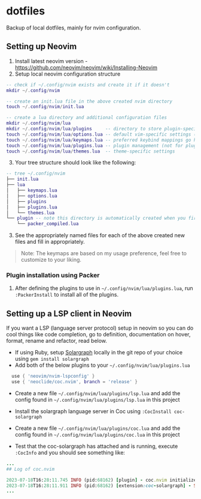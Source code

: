 # dotfiles
Backup of local dotfiles, mainly for nvim configuration.

## Setting up Neovim
1. Install latest neovim version - https://github.com/neovim/neovim/wiki/Installing-Neovim
2. Setup local neovim configuration structure

```lua
-- check if ~/.config/nvim exists and create it if it doesn't
mkdir ~/.config/nvim

-- create an init.lua file in the above created nvim directory
touch ~/.config/nvim/init.lua

-- create a lua directory and additional configuration files
mkdir ~/.config/nvim/lua
mkdir ~/.config/nvim/lua/plugins     -- directory to store plugin-specific configuration
touch ~/.config/nvim/lua/options.lua -- default vim-specific settings (defines visual and behavioral preferences)
touch ~/.config/nvim/lua/keymaps.lua -- preferred keybind mappings go here
touch ~/.config/nvim/lua/plugins.lua -- plugin management (not for plugin-specific settings)
touch ~/.config/nvim/lua/themes.lua  -- theme-specific settings
```

3. Your tree structure should look like the following:
```lua
-- tree ~/.config/nvim
├── init.lua
├── lua
│   ├── keymaps.lua
│   ├── options.lua
│   ├── plugins
│   ├── plugins.lua
│   └── themes.lua
└── plugin -- note this directory is automatically created when you first compile and install Packer
    └── packer_compiled.lua
```

3. See the appropriately named files for each of the above created new files and fill in appropriately.
> Note: The keymaps are based on my usage preference, feel free to customize to your liking.

### Plugin installation using Packer
1. After defining the plugins to use in `~/.config/nvim/lua/plugins.lua`, run `:PackerInstall` to install all of the plugins.

## Setting up a LSP client in Neovim
If you want a LSP (language server protocol) setup in neovim so you can do cool things like code completion, go to definition, documentation on hover, format, rename and refactor, read below.

  - If using Ruby, setup [Solargraph](http://solargraph.org/) locally in the git repo of your choice using `gem install solargraph`
  - Add both of the below plugins to your `~/.config/nvim/lua/plugins.lua`

```lua
  use { 'neovim/nvim-lspconfig' }
  use { 'neoclide/coc.nvim', branch = 'release' }
```
  - Create a new file `~/.config/nvim/lua/plugins/lsp.lua` and add the config found in `~/.config/nvim/lua/plugins/lsp.lua` in this project
  - Install the solargraph language server in Coc using `:CocInstall coc-solargraph`
  - Create a new file `~/.config/nvim/lua/plugins/coc.lua` and add the config found in `~/.config/nvim/lua/plugins/coc.lua` in this project

  - Test that the coc-solargraph has attached and is running, execute `:CocInfo` and you should see something like:
```ruby
...
## Log of coc.nvim

2023-07-18T16:28:11.745 INFO (pid:68162) [plugin] - coc.nvim initialized with node: v18.17.0 after 226
2023-07-18T16:28:11.911 INFO (pid:68162) [extension:coc-solargraph] - Solargraph is listening PORT=49449 PID=68206
...
```




